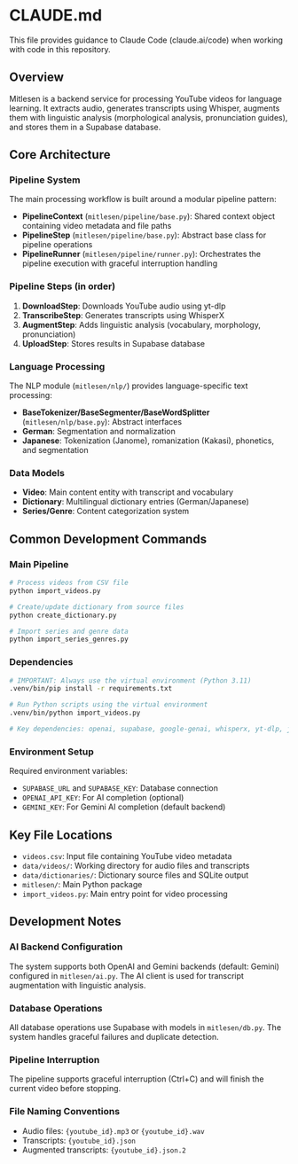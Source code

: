 # CLAUDE.md

This file provides guidance to Claude Code (claude.ai/code) when working with code in this repository.

## Overview

Mitlesen is a backend service for processing YouTube videos for language learning. It extracts audio, generates transcripts using Whisper, augments them with linguistic analysis (morphological analysis, pronunciation guides), and stores them in a Supabase database.

## Core Architecture

### Pipeline System
The main processing workflow is built around a modular pipeline pattern:

- **PipelineContext** (`mitlesen/pipeline/base.py`): Shared context object containing video metadata and file paths
- **PipelineStep** (`mitlesen/pipeline/base.py`): Abstract base class for pipeline operations
- **PipelineRunner** (`mitlesen/pipeline/runner.py`): Orchestrates the pipeline execution with graceful interruption handling

### Pipeline Steps (in order)
1. **DownloadStep**: Downloads YouTube audio using yt-dlp
2. **TranscribeStep**: Generates transcripts using WhisperX
3. **AugmentStep**: Adds linguistic analysis (vocabulary, morphology, pronunciation)
4. **UploadStep**: Stores results in Supabase database

### Language Processing
The NLP module (`mitlesen/nlp/`) provides language-specific text processing:

- **BaseTokenizer/BaseSegmenter/BaseWordSplitter** (`mitlesen/nlp/base.py`): Abstract interfaces
- **German**: Segmentation and normalization
- **Japanese**: Tokenization (Janome), romanization (Kakasi), phonetics, and segmentation

### Data Models
- **Video**: Main content entity with transcript and vocabulary
- **Dictionary**: Multilingual dictionary entries (German/Japanese)
- **Series/Genre**: Content categorization system

## Common Development Commands

### Main Pipeline
```bash
# Process videos from CSV file
python import_videos.py

# Create/update dictionary from source files
python create_dictionary.py

# Import series and genre data
python import_series_genres.py
```

### Dependencies
```bash
# IMPORTANT: Always use the virtual environment (Python 3.11)
.venv/bin/pip install -r requirements.txt

# Run Python scripts using the virtual environment
.venv/bin/python import_videos.py

# Key dependencies: openai, supabase, google-genai, whisperx, yt-dlp, janome, pykakasi, spacy
```

### Environment Setup
Required environment variables:
- `SUPABASE_URL` and `SUPABASE_KEY`: Database connection
- `OPENAI_API_KEY`: For AI completion (optional)
- `GEMINI_KEY`: For Gemini AI completion (default backend)

## Key File Locations

- `videos.csv`: Input file containing YouTube video metadata
- `data/videos/`: Working directory for audio files and transcripts
- `data/dictionaries/`: Dictionary source files and SQLite output
- `mitlesen/`: Main Python package
- `import_videos.py`: Main entry point for video processing

## Development Notes

### AI Backend Configuration
The system supports both OpenAI and Gemini backends (default: Gemini) configured in `mitlesen/ai.py`. The AI client is used for transcript augmentation with linguistic analysis.

### Database Operations
All database operations use Supabase with models in `mitlesen/db.py`. The system handles graceful failures and duplicate detection.

### Pipeline Interruption
The pipeline supports graceful interruption (Ctrl+C) and will finish the current video before stopping.

### File Naming Conventions
- Audio files: `{youtube_id}.mp3` or `{youtube_id}.wav`
- Transcripts: `{youtube_id}.json`
- Augmented transcripts: `{youtube_id}.json.2`